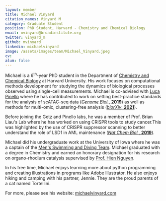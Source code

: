 ```yaml
---
layout: member
title: Michael Vinyard
citation_names: Vinyard M
category: Graduate Student
position: PhD Student, Harvard - Chemistry and Chemical Biology
email: mvinyard@broadinstitute.org
twitter: vinyard_m
github: mvinyard
linkedin: michaelvinyard
image: /assets/images/team/Michael_Vinyard.jpeg
cv: 
alum: false
---
```


Michael is a 6<sup>th</sup>-year PhD student in the Department of [Chemistry and Chemical Biology](https://chemistry.harvard.edu/) at Harvard University. His work focuses on computational methods development for studying the dynamics of biological processes observed using single-cell measurements. Michael is co-advised with [Luca Pinello](https://main.pinellolab.partners.org/) where he has contributed to work on setting best-practice standards for the analysis of scATAC-seq data ([*Genome Biol.*, **2019**](https://genomebiology.biomedcentral.com/articles/10.1186/s13059-019-1854-5)) as well as methods for multi-omic, clustering-free analysis ([*biorXiv*, **2021**](https://www.biorxiv.org/content/10.1101/2021.10.17.464750v1)). 


Before joining the Getz and Pinello labs, he was a member of Prof. Brian Liau's Lab where he has worked on using CRISPR tools to study cancer.This was highlighted by the use of CRISPR suppressor scanning to better understand the role of LSD1 in AML maintenance ([*Nat Chem Biol.*, **2019**](https://www.nature.com/articles/s41589-019-0263-0)). 

Michael did his undergraduate work at the University of Iowa where he was a captain of the [Men's Swimming and Diving Team](https://hawkeyesports.com/sports/mswim/). Michael graduated with a degree in Chemistry and earned an honorary designation for his research on organo-rhodium catalysis supervised by [Prof. Hien Nguyen](https://s.wayne.edu/nguyengroup). 

In his free time, Michael enjoys learning more about python programming and creating illustrations in programs like Adobe Illustrator. He also enjoys hiking and camping with his partner, Jennie. They are the proud parents of a cat named Tortellini.

For more, please see his website: [michaelvinyard.com](https://www.michaelvinyard.com/)

